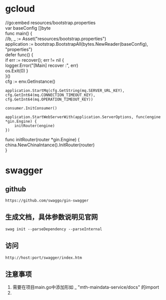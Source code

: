 # gcloud  
//go:embed resources/bootstrap.properties  
var baseConfig []byte  
func main() {  
	//b, _ := Asset("resources/bootstrap.properties")  
	application := bootstrap.BootstrapAll(bytes.NewReader(baseConfig), "properties")  
	defer func() {  
		if err := recover(); err != nil {  
			logger.Error("[Main] recover :", err)  
			os.Exit(0)
		}  
	}()  
	cfg := env.GetInstance()  

	application.StartMq(cfg.GetString(mq.SERVER_URL_KEY), cfg.GetInt64(mq.CONNECTION_TIMEOUT_KEY), cfg.GetInt64(mq.OPERATION_TIMEOUT_KEY))

	consumer.InitConsumer()

	application.StartWebServerWith(application.ServerOptions, func(engine *gin.Engine) {
		initRouter(engine)
	})
  
  func initRouter(router *gin.Engine) {  
	china.NewChinaIntance().InitRouter(router)  
}

# swagger
## github
	https://github.com/swaggo/gin-swagger
## 生成文档，具体参数说明见官网
	swag init --parseDependency --parseInternal
## 访问
	http://host:port/swagger/index.htm
## 注意事项
1. 需要在项目main.go中添加形如 _ "mth-maindata-service/docs" 的import
2. 
   
